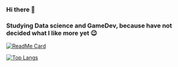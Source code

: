 ### Hi there 👋
### Studying Data science and GameDev, because have not decided what I like more yet 😉

[![ReadMe Card](https://github-readme-stats.vercel.app/api?username=lookandhate&theme=onedark)](https://github.com/lookandhate)

[![Top Langs](https://github-readme-stats.vercel.app/api/top-langs/?username=lookandhate&theme=onedark&layout=compact)](https://github.com/lookandhate)
